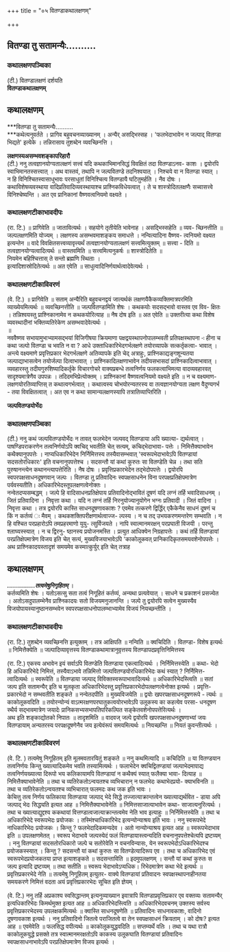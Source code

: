 +++
title = "०५ वितण्डाकथालक्षणम्"

+++


## वितण्डा तु सतामन्यैः..........

### **कथालक्षणपञ्चिका**

(टी.) वितण्डालक्षणं दर्शयति  
**वितण्डाकथालक्षणम्**

## **कथालक्षणम्**

***वितण्डा तु सतामन्यैः..........  
***कथेत्यनुवर्तते । प्रागिव बहुवचनव्याख्यानम् । अन्यैर् असद्भिस्सह । 'फलभेदाभावेन न जल्पाद् वितण्डा भिद्यते' इत्येके । तन्निरासाय तुशब्देन व्यवच्छिनत्ति ।

**लक्षणस्यअसम्भवशङ्कापरिहारौ**  
(टी.) ननु तत्वज्ञानयोग्यतालक्षणं सत्त्वं यदि कथकाभिमानसिद्धं विवक्षितं तदा वितण्डाऽनव- काशः । द्वयोरपि स्वाभिमानतस्सत्त्वात् । अथ वास्तवं, तथापि न जल्पवितण्डे तदनिश्वयात् । निश्चये वा न वितण्डा स्यात् । न हि विनिश्चितस्वासाधुभावः परसाधुतां विनिश्चित्य वितण्डायै घटितुमर्हति । नैव दोषः । कथाविशेषव्यवस्थाया वादिप्रतिवादिव्यवस्थायाश्च प्राश्निकविधेयत्वात् । ते च शास्त्रोदितलक्षणैः सच्वासत्त्वे विनिश्चेष्यन्ति । अत एव प्रानिकानां वैष्णवत्वनियमो वक्ष्यते ।

### **कथालक्षणटीकाभावदीपः**

(रा. टि.) ॥ प्रागिवेति ॥ जातावित्यर्थः । सहयोगे तृतीयेति भावेनाह । असद्भिस्सहेति ॥ व्यव- च्छिनत्तीति ॥ जल्पलक्षणमिति योज्यम् । लक्षणस्य असम्भवमाशङ्कय समाधत्ते । नन्वित्यादिना वैष्णव- त्वनियमो वक्ष्यत इत्यन्तेन ॥ वादे विवक्षितसत्त्वव्यावृत्त्यर्थं तत्वज्ञानयोग्यतालक्षणं सत्त्वमित्युक्तम् ॥ सत्त्वा - दिति ॥ तत्वज्ञानयोग्यत्वादित्यर्थः ॥ वास्तवमिति ॥ सत्त्वमित्यनुकर्षः ॥ शास्त्रोदितेति ॥  
नियमेन बहिश्चित्तास् ते सन्तो ब्रह्मणि स्थिताः ।  
इत्यादिशास्रोदितेत्यर्थः ॥ अत एवेति ॥ साधुत्वादिनिर्णयार्थत्वादेवेत्यर्थः ।

### **कथालक्षणटीकाविवरणं**

(वे. टि.) ॥ प्रागिवेति ॥ सताम् अन्यैरिति बहुवचनद्वयं जात्यर्थकं लक्षणयैकैकव्यक्तिमात्रपरमिति व्याख्येयमित्यर्थः ॥ व्यवच्छिनत्तीति ॥ जल्पवितण्डामिति शेषः । कथकयोः सदसद्भावो वास्तव एव विव- क्षितः । तन्निश्वयस्तु प्राश्निकानामेव न कथकयोरित्याह ॥ नैष दोष इति ॥ अत एवेति ॥ उक्तरीत्या कथा विशेष व्यवस्थादीनां भक्तिव्यतिरेकेण असम्भवादेवेत्यर्थः ।  
॥  
नववैष्णव सभायामुभाभ्यामसद्भयां विजिगीषया क्रियमाणा पक्षद्वयस्थापनोपालम्भवती प्रतिपक्षस्थापना -ः हीना च कथा जल्पो वितण्डा च भवति न वा ? आधे उक्ताधिकारिभेदगर्भलक्षणे तयोरव्यापके सत्कर्तृकत्वा- भावात् । अन्त्ये वक्ष्यमाणे प्रवृत्तिप्रकार भेदगर्भलक्षणे अतिव्यापके इति चेद् अत्राहुः, प्राश्निकाद्यङ्गशून्यतया जल्पाद्याभासत्वेन तयोर्जल्पा दित्वाभावात् । प्राश्निकादिलक्षणाभावेन तदीयसभासदां प्राश्निकादित्वाभावात् । व्यवहारस्तु तदीयगुरुशिष्यादिकर्तृके विचारगोचरे वाक्यप्रबन्धे तत्वनिर्णय फलकत्वाभिमत्या वादव्यवहारवत् सादृश्यमात्रेणैव उपपन्नः । तदिदमभिप्रेत्योक्तम् । प्राश्निकानां वैष्णवत्वनियमो वक्ष्यते इति ॥ न च वक्ष्यमाण- लक्षणयोरतिव्याप्तिस् त‍ कथात्वगर्भत्वात् । कथात्वस्य चोभयोरन्यतरस्य वा तत्वज्ञानयोग्यता लक्षण वैदुण्यगर्भ - तया विवक्षितत्वात् । अत एव न कथा सामान्यलक्षणस्यापि तत्रातिव्याप्तिरिति ।



**जल्पवितण्डयोर्भेदः**

### **कथालक्षणपञ्चिका**

(टी.) ननु कथं जल्पवितण्डयोर्भेदः न तावत् फलभेदेन जल्पवद् वितण्डाया अपि ख्यात्या- द्यर्थत्वात् । पाषण्डिपराकरणेन तत्वनिर्णयोऽपि क्वचिद् भवतीति चेत् सत्यम्, कचिद्भेदाभावा- पत्तेः । निमित्तैक्याभावेन कथैक्यानुपपत्तेः । नाप्यधिकारिभेदेन निर्निमित्तस्य तस्यैवासम्भवात् 'स्वरूपभेदाभावेऽपि वितण्डायां सदसतोरधिकारः' इति वचनानुपपत्तेश्च । सदसन्तौ यां कथां कुरुतः सा वितण्डेति चेन्न । तथा सति पुरुषानन्त्येन कथानन्त्यापत्तेरिति । नैष दोषः । प्रवृत्तिप्रकारभेदेन तद्भेदोपपत्तेः । द्वयोरपि स्वपरपक्षसाधनदूषणवान् जल्पः । वितण्डा तु प्रतिवादिनः स्वपक्षसाधनेन विना परपक्षप्रतिक्षेपमात्रेण पर्यवस्यतीति। अधिकारिभेदस्तूपलक्षणत्वेनोक्तः ।  
नन्वेतदप्यसम्बद्धम् । जल्पे हि वादिसाधनप्रतिक्षेपाय प्रतिवादिनोद्भावितं दूषणं यदि लग्नं तर्हि भवादिसाधनम् । जितं प्रतिवादिना । निवृत्ता कथा । यदि न लग्नं तर्हि निरनुयोज्यानुयोगेन भग्नः प्रतिवादी । जितं वादिना । निवृत्ता कथा । तत्र द्वयोरपि कास्ति साधनदूषणावकाशः ? एवमेव तत्करणे द्विर्द्धिर् एकैकेनैव साधनं दूषणं च किं न कर्तव्यं ः मैवम् । कथकशक्तिपरीक्षणार्थत्वाज्ज- ल्पस्य । न च तद् उभयकरणमन्तरेण सम्भवति । न हि वश्चित परप्रहारोऽपि तमप्रहरमाणो युयु- त्सुर्विजयते । नापि स्वात्मानमरक्षन् परप्रघाती विजयी । परन्तु श्लाघ्यस्स्यात् । न च द्विरनु- ष्ठानस्य प्रयोजनमस्ति । प्रत्युत आधिक्येन निग्रहापत्तेः । कथं तर्हि वितण्डायां परप्रतिक्षेपमात्रेण विजय इति चेत् सत्यं, मुख्यविजयाभावेऽपि 'काकोलूकवत् प्रानिकादिकृतसमयवशेनोपपत्तेः । अथ प्राश्निकादयस्तादृशं समयमेव कस्मात्कुर्युर् इति चेत् तत्राह

## **कथालक्षणम्**

***..............तत्वमेषुनिगृहितम्*** ।  
कर्तव्यमिति शेषः । यतोऽसत्सु सता तत्वं निगूहितं कर्तव्यं, अन्यथा प्रत्यवेयात् । साधने च प्रकाशनं प्रसज्येत । अतोऽसदुपालम्भेनैव प्राश्निकादयः सतो विजयमनुजानन्ति । जल्पे तु द्वयोरपि सत्वेन मुख्यस्यैव विजयोपायस्यानुष्ठानसम्भवेन स्वपरपक्षसाधनोपालम्भाभ्यामेव विजयं नियच्छन्तीति ।

### **कथालक्षणटीकाभावदीपः**

(रा. टि.) तुशब्देन व्यवच्छिनत्ति इत्युक्तम् । तत्र आक्षिपति ॥ नन्विति ॥ क्वचिदिति । वितण्डा- विशेष इत्यर्थः ॥ निमित्तैक्येति ॥ जल्पादिव्यावृत्तस्य वितण्डाकथामात्रानुवृत्तस्य वितण्डापदप्रवृत्तिनिमित्तस्य

(रा. टि.) एकस्य अभावेन इयं सर्वाऽपि वितण्डेति वितण्डाया एकत्वादित्यर्थः । निर्निमित्तस्येति ॥ कथा- भेदो हि अधिकारिभेदे निमित्तं, तस्यैवाऽभावे तन्निमित्तो जल्पवितण्डयोरधिकारिभेदः कथं स्यात् ? निर्निमित्त- त्वादित्यर्थः ॥ स्वरूपेति ॥ वितण्डाया जल्पाद् विविक्तस्वरूपाभावादित्यर्थः ॥ अधिकारिभेदस्त्विति ॥ सतां जल्प इति सतामन्यैर् इति च मूलकृता अधिकारिभेदस्तु प्रवृत्तिप्रकारभेदोपलक्षणत्वेनोक्त इत्यर्थः । प्रवृत्ति- प्रकारभेदो न सम्भवतीति शङ्कते ॥ नन्वेतदपीति ॥ मुख्यविजयेति ॥ द्वयोः खपरपक्षसाधनदूषणरूपे - त्यर्थः ॥ काकोलूकवदिति ॥ तयोरन्योन्यं वाऽत्मरक्षणपरघातुकत्वयोरभावेऽपि उलूकस्य का कहत्येव परसा- धनदूषण स्थैर्य सद्भावमात्रेण जयादेः प्रानिकसभ्यसभापतिपरिकल्पित सङ्केतवशेनोपपत्तेरित्यर्थः ।  
अथ इति शङ्काद्योतको निपातः ॥ तादृशमिति ॥ वादवज् जल्पे द्वयोरपि खपरपक्षसाधनदूषणाभ्यां जयः वितण्डायाम् अन्यतरस्य परपक्षदूषणेनैव जय इत्येवंरूपं समयमित्यर्थः ॥ नियच्छन्ति ॥ नियतं कुवन्तीत्यर्थः ।

### **कथालक्षणटीकाविवरणं**

(वे. टि. ) तत्वमेषु निगूहितम् इति मूलमवतारयितुं शङ्कते ॥ ननु कथमित्यादि ॥ कचिदिति ॥ या वितण्डयान तत्वनिर्णयः किन्तु ख्यात्यादिकमेव भवति तस्यामित्यर्थः । फलाभेदेन क्वचिद्वितण्डायां जल्पाभेदमापाद्य तत्वनिर्णयख्यात्या दिरूपो भय कलिकायामपि वितण्डायां न कथैक्यं स्यात् फलैक्या भावा- दित्याह ॥ निमित्तैक्याभावेनेति ॥ तथा च व्यतिरेकतोऽन्वयतश्च व्यभिचारान् न फलभेदः कथाभेदप्रयो- क्याभविनति ॥ तथा च व्यतिरेकतोऽन्वयतश्च व्यभिचारात् फलमदः कथ जक इति भावः ।  
केचित्तु तत्व निर्णय फलिकाया वितण्डाया जल्पाद् भेदे सिद्धे तज्जात्याक्रान्तत्वेन ख्यात्याद्यर्थवित - डाया अपि जल्पाद् भेदः सिद्ध्यति इत्यत आह ॥ निमित्तैक्याभावेनेति ॥ निमित्तसाजात्याभावेन कथा- साजात्यनुरित्यर्थः । तथा च ख्यात्याद्युद्दश्य ककथायां वित्तण्डात्वजात्याक्रान्तत्वमेव नेति भाव इत्याहुः ॥ निर्निमित्तस्येति ॥ तथा च अधिकारिभेदे स्वरूपभेदः प्रयोजकः । तस्मिंश्चाधिकारिभेद इत्यन्योन्याश्रय इति भावः । ननु स्वरूपभेदे नाधिकारिभेदः प्रयोजकः । किन्तु ? फलभेदादिकमन्यदेव । अतो नान्योन्याश्रय इत्यत आह ॥
स्वरूपभेदाभाव इति ॥ उपलक्षणमेतत् । स्वरूप भेदाभावे जल्पस्येदं फलं वितण्डायास्त्वन्यदिति वचनानुपपत्तेश्चेत्यपि द्रष्टव्यम् । ननु वितण्डायां सदसतोरधिकारो जल्पे च सतोरेवेति न वचनविन्यासः, येन स्वरूपभेदोऽधिकारिभेदश्च प्रयोजकस्स्यात् । किन्तु ? सदसन्तौ यां कथां कुरुतः सा वितण्डेत्यादिरूप एव । तथा च अधिकारिभेद एवं स्वरूपभेदप्रयोजकतया प्राप्त इत्याशङ्कते ॥ सदसन्ताविति ॥ इदमुपलक्षणम् । सन्तौ यां कथां कुरुतः स जल्प इत्यादि द्रष्टव्यम् ॥ तथा सतीति ॥ स्वरूप भेदाभावेऽप्यधिक। रिभेदमात्रेण कथा भेदे इत्यर्थः ॥ प्रवृत्तिप्रकारभेदे नेति ॥ तत्वमेषु निगूहितम् इत्युतर- वाक्ये वितण्डायां प्रतिवादनः स्वपक्षस्थापनाहीनतया समयकरणे निमित्तं वदता अयं प्रवृत्तिप्रकारभेदः सूचित इति ज्ञेयम् ।

(वे. टि.) ननु तर्हि अप्रकाश्य स्वसिद्धान्तम् इत्यनुव्याख्यान इवात्रापि वितण्डाप्रवृत्तिप्रकार एव वक्तव्यः सतामन्यैर् इत्यधिकारिभेदः किमर्थमुक्त इत्यत आह ॥ अधिकारिभेदस्त्विति ॥ अधिकारिभेदवचनम् उक्तस्य सर्वस्य प्रवृत्तिप्रकारभेदस्य उपलक्षकमित्यर्थः ॥ क्वास्ति साधनदूषणेति ॥ प्रतिवादिनः साधनावकाशः, वादिनो दूषणावकाश इत्यर्थः । ननु प्रतिवादिनो जितत्वे पराजितत्वे वा तेन स्वपक्षसाधनं क्रियताम् । को दोषः? इत्यत आह ॥
एवमेवेति ॥ फलसिद्ध वपीत्यर्थः ॥ काकोलूकयुद्धवदिति ॥ सप्तम्यर्थे वतिः । तथा च यथा रात्रौ काकोलूकयुद्धे प्रसक्ते तत्र स्वात्मानमरक्षतोऽपि काकस्य उलूकघाति वितण्डायां प्रतिवादिनः स्वपक्षसाधनाभावेऽपि परप्रतिक्षेपमात्रेण विजय इत्यर्थः ।  
  

